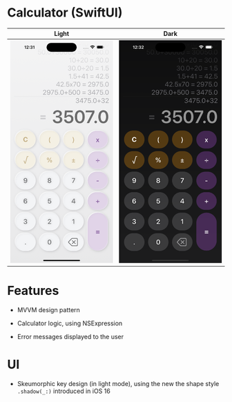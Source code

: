 # Calculator (SwiftUI)

| Light                                                                                                    | Dark                                                                                                     |
| -------------------------------------------------------------------------------------------------------- | -------------------------------------------------------------------------------------------------------- |
| <img src="https://github.com/TBugden/Calculator-SwiftUI-/blob/main/screenshotLightMode.png" width="250"> | <img src="https://github.com/TBugden/Calculator-SwiftUI-/blob/main/screenShotDarkMode.png"  width="250"> |

# Features

- MVVM design pattern

- Calculator logic, using NSExpression

- Error messages displayed to the user

# UI

- Skeumorphic key design (in light mode), using the new the shape style ```.shadow(_:)``` introduced in iOS 16
